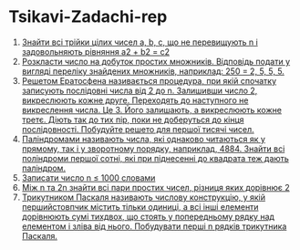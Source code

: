 # Tsikavi-Zadachi-rep
1) [Знайти всi трiйки цілих чисел a, b, c, що не перевищують n i задовольняють рівняння a2 + b2 = c2](https://github.com/RaynHoholsling/Tsikavi-Zadachi-rep/blob/main/ex1/ex1.cpp)
2) [Розкласти число на добуток простих множників. Відповідь подати у вигляді переліку знайдених множників, наприклад: 250 = 2, 5, 5, 5.](https://github.com/RaynHoholsling/Tsikavi-Zadachi-rep/blob/main/ex2/ex2.cpp)
3) [Решетом Ератосфена називається процедура, при якiй спочатку записують послiдовнi числа від 2 до n. Залишивши число 2, викреслюють кожне друге. Переходять до наступного не викреслення числа. Це 3. Його залишають, а викреслюють кожне третє. Дiють так до тих пiр, поки не доберуться до кінця послiдовностi. Побудуйте решето для першої тисячі чисел.](https://github.com/RaynHoholsling/Tsikavi-Zadachi-rep/blob/main/ex3/ex3.cpp)
4) [Паліндромами називають числа, які однаково читаються як у прямому, так i у зворотному порядку, наприклад, 4884. Знайти всі поліндроми першої сотні, якi при піднесенні до квадрата теж дають паліндром.](https://github.com/RaynHoholsling/Tsikavi-Zadachi-rep/blob/main/ex4/ex4.cpp)
5) [Записати число n ≤ 1000 словами](https://github.com/RaynHoholsling/Tsikavi-Zadachi-rep/blob/main/ex5/ex5.cpp)
6) [Між n та 2n знайти всі пари простих чисел, різниця яких дорівнює 2](https://github.com/RaynHoholsling/Tsikavi-Zadachi-rep/blob/main/ex6/ex6.cpp)
7) [Трикутником Паскаля називають числову конструкцію, у якiй першийстовпчик мiстить тiльки одиницi, а всi iншi елементи дорівнюють сумі тихдвох, що стоять у попередньому рядку над елементом i зліва вiд нього. Побудувати перші n рядків трикутника Паскаля.](https://github.com/RaynHoholsling/Tsikavi-Zadachi-rep/blob/main/ex7/ex7.cpp)

